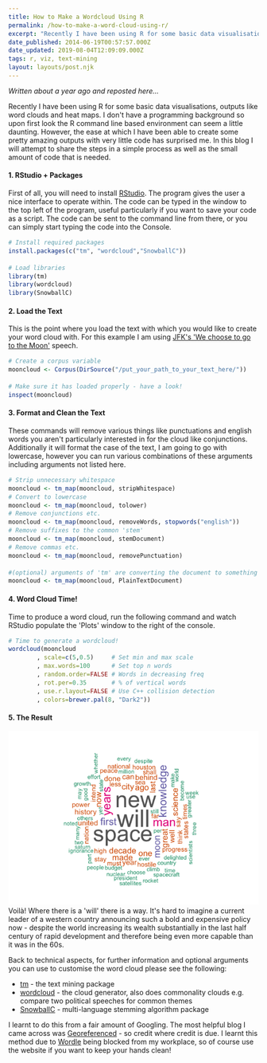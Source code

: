 ```yaml
---
title: How to Make a Wordcloud Using R
permalink: /how-to-make-a-word-cloud-using-r/
excerpt: "Recently I have been using R for some basic data visualisations, outputs like word clouds and heat maps. I don't have a programming background so upon first look the R command line based environment can seem a little daunting. However, the ease at which I have been able to create some pretty amazing outputs with very little code has surprised me"
date_published: 2014-06-19T00:57:57.000Z
date_updated: 2019-08-04T12:09:09.000Z
tags: r, viz, text-mining
layout: layouts/post.njk
---
```


_Written about a year ago and reposted here..._

Recently I have been using R for some basic data visualisations, outputs like word clouds and heat maps. I don't have a programming background so upon first look the R command line based environment can seem a little daunting. However, the ease at which I have been able to create some pretty amazing outputs with very little code has surprised me. In this blog I will attempt to share the steps in a simple process as well as the small amount of code that is needed.

#### 1\. RStudio + Packages

First of all, you will need to install [RStudio](http://cran.rstudio.com/). The program gives the user a nice interface to operate within. The code can be typed in the window to the top left of the program, useful particularly if you want to save your code as a script. The code can be sent to the command line from there, or you can simply start typing the code into the Console.

```r
# Install required packages
install.packages(c("tm", "wordcloud","SnowballC"))

# Load libraries
library(tm)
library(wordcloud)
library(SnowballC)
```

#### 2\. Load the Text

This is the point where you load the text with which you would like to create your word cloud with. For this example I am using [JFK's 'We choose to go to the Moon'](http://en.wikipedia.org/wiki/We_choose_to_go_to_the_Moon) speech.

```r
# Create a corpus variable
mooncloud <- Corpus(DirSource("/put_your_path_to_your_text_here/"))

# Make sure it has loaded properly - have a look!
inspect(mooncloud)
```

#### 3\. Format and Clean the Text

These commands will remove various things like punctuations and english words you aren't particularly interested in for the cloud like conjunctions. Additionally it will format the case of the text, I am going to go with lowercase, however you can run various combinations of these arguments including arguments not listed here.

```r
# Strip unnecessary whitespace
mooncloud <- tm_map(mooncloud, stripWhitespace)
# Convert to lowercase
mooncloud <- tm_map(mooncloud, tolower)
# Remove conjunctions etc.
mooncloud <- tm_map(mooncloud, removeWords, stopwords("english"))
# Remove suffixes to the common 'stem'
mooncloud <- tm_map(mooncloud, stemDocument)
# Remove commas etc.
mooncloud <- tm_map(mooncloud, removePunctuation)

#(optional) arguments of 'tm' are converting the document to something other than text, to avoid, run this line
mooncloud <- tm_map(mooncloud, PlainTextDocument)
```

#### 4\. Word Cloud Time!

Time to produce a word cloud, run the following command and watch RStudio populate the 'Plots' window to the right of the console.

```r
# Time to generate a wordcloud!
wordcloud(mooncloud
        , scale=c(5,0.5)     # Set min and max scale
        , max.words=100      # Set top n words
        , random.order=FALSE # Words in decreasing freq
        , rot.per=0.35       # % of vertical words
        , use.r.layout=FALSE # Use C++ collision detection
        , colors=brewer.pal(8, "Dark2"))
```

#### 5\. The Result

![moon-speech-wordcloud](/content/images/2015/04/mooncloud.png)  
Voilà! Where there is a 'will' there is a way. It's hard to imagine a current leader of a western country announcing such a bold and expensive policy now - despite the world increasing its wealth substantially in the last half century of rapid development and therefore being even more capable than it was in the 60s.

Back to technical aspects, for further information and optional arguments you can use to customise the word cloud please see the following:

* [tm](http://cran.r-project.org/web/packages/tm/vignettes/tm.pdf) - the text mining package
* [wordcloud](http://cran.r-project.org/web/packages/wordcloud/wordcloud.pdf) - the cloud generator, also does commonality clouds e.g. compare two political speeches for common themes
* [SnowballC](http://cran.r-project.org/web/packages/SnowballC/SnowballC.pdf) - multi-language stemming algorithm package

I learnt to do this from a fair amount of Googling. The most helpful blog I came across was [Georeferenced](https://georeferenced.wordpress.com/2013/01/15/rwordcloud/) - so credit where credit is due. I learnt this method due to [Wordle](http://www.wordle.net/) being blocked from my workplace, so of course use the website if you want to keep your hands clean!
